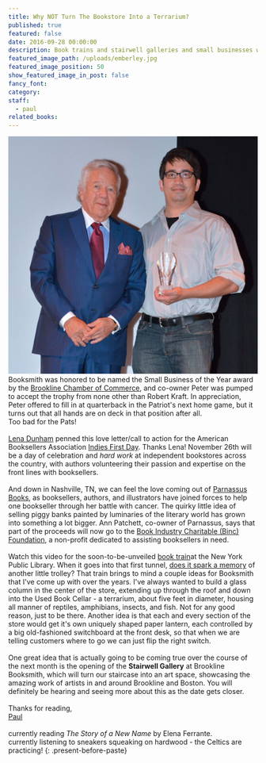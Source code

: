 ```yaml
---
title: Why NOT Turn The Bookstore Into a Terrarium?
published: true
featured: false
date: 2016-09-28 00:00:00
description: Book trains and stairwell galleries and small businesses winning big honors.
featured_image_path: /uploads/emberley.jpg
featured_image_position: 50
show_featured_image_in_post: false
fancy_font:
category:
staff:
  - paul
related_books:
---
```



![](/uploads/versions/chamberaward---x----526-500x---.jpg)Booksmith was honored to be named the Small Business of the Year award by the [Brookline Chamber of Commerce](https://www.brooklinechamber.com/), and co-owner Peter was pumped to accept the trophy from none other than Robert Kraft. In appreciation, Peter offered to fill in at quarterback in the Patriot's next home game, but it turns out that all hands are on deck in that position after all.
<br>Too bad for the Pats!
<br>
<br>[Lena Dunham](https://bookweb.org/open-letter-lena-dunham) penned this love letter/call to action for the American Booksellers Association [Indies First Day](https://bookweb.org/indies-first-2016). Thanks Lena! November 26th will be a day of celebration and *hard work* at independent bookstores across the country, with authors volunteering their passion and expertise on the front lines with booksellers.
<br>
<br>And down in Nashville, TN, we can feel the love coming out of [Parnassus Books](https://parnassusmusing.net/2016/09/15/book-people-are-the-best-people-how-100-authors-and-illustrators-rose-to-the-occasion-in-a-big-way/), as booksellers, authors, and illustrators have joined forces to help one bookseller through her battle with cancer. The quirky little idea of selling piggy banks painted by luminaries of the literary world has grown into something a lot bigger. Ann Patchett, co-owner of Parnassus, says that part of the proceeds will now go to the [Book Industry Charitable (Binc) Foundation](https://www.bincfoundation.org/), a non-profit dedicated to assisting booksellers in need.
<br>
<br>Watch this video for the soon-to-be-unveiled [book train](https://www.youtube.com/watch?v=Vw1-M8BS4BM)at the New York Public Library. When it goes into that first tunnel, [does it spark a memory](https://www.youtube.com/watch?v=zLVZqZfebj0) of another little trolley? That train brings to mind a couple ideas for Booksmith that I've come up with over the years. I've always wanted to build a glass column in the center of the store, extending up through the roof and down into the Used Book Cellar - a terrarium, about five feet in diameter, housing all manner of reptiles, amphibians, insects, and fish. Not for any good reason, just to be there. Another idea is that each and every section of the store would get it's own uniquely shaped paper lantern, each controlled by a big old-fashioned switchboard at the front desk, so that when we are telling customers where to go we can just flip the right switch.
<br>
<br>One great idea that is actually going to be coming true over the course of the next month is the opening of the **Stairwell Gallery** at Brookline Booksmith, which will turn our staircase into an art space, showcasing the amazing work of artists in and around Brookline and Boston. You will definitely be hearing and seeing more about this as the date gets closer.
<br>
<br>Thanks for reading,
<br>[Paul](https://www.ptpainter.com/)
<br>
<br>currently reading *The Story of a New Name* by Elena Ferrante.
<br>currently listening to sneakers squeaking on hardwood - the Celtics are practicing!
{: .present-before-paste}
